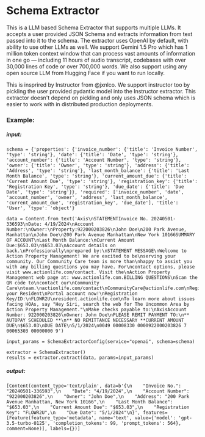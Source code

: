 # Schema Extractor

This is a LLM based Schema Extractor that supports multiple LLMs. It accepts a user provided JSON Schema and extracts information from text passed into it to the schema. The extractor uses OpenAI by default, with ability to use other LLMs as well. We support Gemini 1.5 Pro which has 1 million token context window that can process vast amounts of information in one go — including 11 hours of audio transcript, codebases with over 30,000 lines of code or over 700,000 words. We also support using any open source LLM from Hugging Face if you want to run locally.

This is insprired by Instructor from @jxnlco. We support instructor too by pickling the user provided pydantic model into the Instructor extractor. This extractor doesn't depend on pickling and only uses JSON schema which is easier to work with in distributed production deployments.

### Example:
##### input:
```
schema = {'properties': {'invoice_number': {'title': 'Invoice Number', 'type': 'string'}, 'date': {'title': 'Date', 'type': 'string'}, 'account_number': {'title': 'Account Number', 'type': 'string'}, 'owner': {'title': 'Owner', 'type': 'string'}, 'address': {'title': 'Address', 'type': 'string'}, 'last_month_balance': {'title': 'Last Month Balance', 'type': 'string'}, 'current_amount_due': {'title': 'Current Amount Due', 'type': 'string'}, 'registration_key': {'title': 'Registration Key', 'type': 'string'}, 'due_date': {'title': 'Due Date', 'type': 'string'}}, 'required': ['invoice_number', 'date', 'account_number', 'owner', 'address', 'last_month_balance', 'current_amount_due', 'registration_key', 'due_date'], 'title': 'User', 'type': 'object'}

data = Content.from_text('Axis\nSTATEMENTInvoice No. 20240501-336593\nDate: 4/19/2024\nAccount Number:\nOwner:\nProperty:922000203826\nJohn Doe\n200 Park Avenue, Manhattan\nJohn Doe\n200 Park Avenue Manhattan\nNew York 10166SUMMARY OF ACCOUNT\nLast Month Balance:\nCurrent Amount Due:$653.03\n$653.03\nAccount details on back.\nProfessionally\nprepared by:\nSTATEMENT MESSAGE\nWelcome to Action Property Management! We are excited to be\nserving your community. Our Community Care team is more than\nhappy to assist you with any billing questions you may have. For\ncontact options, please visit www.actionlife.com/contact. Visit the\nAction Property Management web page at: www.actionlife.com.BILLING QUESTIONS\nScan the QR code to\ncontact our\nCommunity Care\nteam.\nactionlife.com/contact\nCommunityCare@actionlife.com\nRegister your Resident\nPortal account now!\nRegistration Key/ID:\nFLOWR2U\nresident.actionlife.com\nTo learn more about issues facing HOAs, say "Hey Siri, search the web for The Uncommon Area by Action Property Management."\nMake checks payable to:\nAxisAccount Number: 922000203826\nOwner: John Doe\nPLEASE REMIT PAYMENT TO:\n** AUTOPAY SCHEDULED **\n** NO REMITTANCE NECESSARY **CURRENT AMOUNT DUE\n$653.03\nDUE DATE\n5/1/2024\n0049 00008330 0000922000203826 7 00065303 00000000 9')

input_params = SchemaExtractorConfig(service="openai", schema=schema)

extractor = SchemaExtractor()
results = extractor.extract(data, params=input_params)
```

##### output:
```
[Content(content_type='text/plain', data=b'{\n    "Invoice No.": "20240501-336593",\n    "Date": "4/19/2024",\n    "Account Number": "922000203826",\n    "Owner": "John Doe",\n    "Address": "200 Park Avenue Manhattan, New York 10166",\n    "Last Month Balance": "$653.03",\n    "Current Amount Due": "$653.03",\n    "Registration Key": "FLOWR2U",\n    "Due Date": "5/1/2024"\n}', features=[Feature(feature_type='metadata', name='text', value={'model': 'gpt-3.5-turbo-0125', 'completion_tokens': 99, 'prompt_tokens': 564}, comment=None)], labels={})]
```
